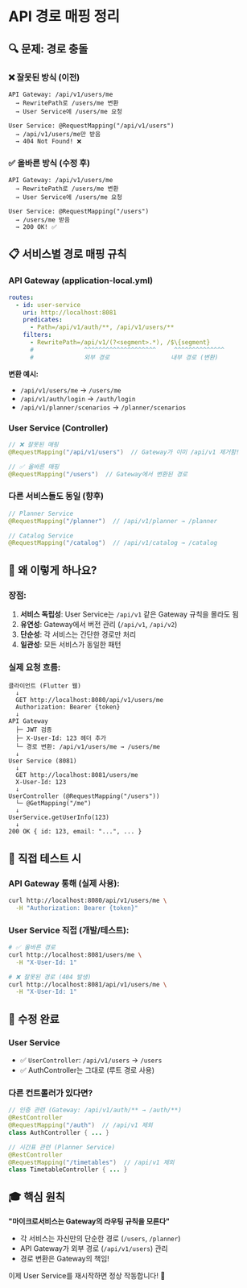 # API 경로 매핑 정리

## 🔍 문제: 경로 충돌

### ❌ 잘못된 방식 (이전)
```
API Gateway: /api/v1/users/me
  → RewritePath로 /users/me 변환
  → User Service에 /users/me 요청

User Service: @RequestMapping("/api/v1/users")
  → /api/v1/users/me만 받음
  → 404 Not Found! ❌
```

### ✅ 올바른 방식 (수정 후)
```
API Gateway: /api/v1/users/me
  → RewritePath로 /users/me 변환
  → User Service에 /users/me 요청

User Service: @RequestMapping("/users")
  → /users/me 받음
  → 200 OK! ✅
```

## 📋 서비스별 경로 매핑 규칙

### API Gateway (application-local.yml)
```yaml
routes:
  - id: user-service
    uri: http://localhost:8081
    predicates:
      - Path=/api/v1/auth/**, /api/v1/users/**
    filters:
      - RewritePath=/api/v1/(?<segment>.*), /$\{segment}
      #              ^^^^^^^^^^^^^^^^^^^^     ^^^^^^^^^^^^^^
      #              외부 경로                 내부 경로 (변환)
```

**변환 예시:**
- `/api/v1/users/me` → `/users/me`
- `/api/v1/auth/login` → `/auth/login`
- `/api/v1/planner/scenarios` → `/planner/scenarios`

### User Service (Controller)
```java
// ❌ 잘못된 매핑
@RequestMapping("/api/v1/users")  // Gateway가 이미 /api/v1 제거함!

// ✅ 올바른 매핑
@RequestMapping("/users")  // Gateway에서 변환된 경로
```

### 다른 서비스들도 동일 (향후)
```java
// Planner Service
@RequestMapping("/planner")  // /api/v1/planner → /planner

// Catalog Service  
@RequestMapping("/catalog")  // /api/v1/catalog → /catalog
```

## 🎯 왜 이렇게 하나요?

### 장점:
1. **서비스 독립성**: User Service는 `/api/v1` 같은 Gateway 규칙을 몰라도 됨
2. **유연성**: Gateway에서 버전 관리 (`/api/v1`, `/api/v2`)
3. **단순성**: 각 서비스는 간단한 경로만 처리
4. **일관성**: 모든 서비스가 동일한 패턴

### 실제 요청 흐름:
```
클라이언트 (Flutter 웹)
  ↓
  GET http://localhost:8080/api/v1/users/me
  Authorization: Bearer {token}
  ↓
API Gateway
  ├─ JWT 검증
  ├─ X-User-Id: 123 헤더 추가
  └─ 경로 변환: /api/v1/users/me → /users/me
  ↓
User Service (8081)
  ↓
  GET http://localhost:8081/users/me
  X-User-Id: 123
  ↓
UserController (@RequestMapping("/users"))
  └─ @GetMapping("/me")
  ↓
UserService.getUserInfo(123)
  ↓
200 OK { id: 123, email: "...", ... }
```

## 📝 직접 테스트 시

### API Gateway 통해 (실제 사용):
```bash
curl http://localhost:8080/api/v1/users/me \
  -H "Authorization: Bearer {token}"
```

### User Service 직접 (개발/테스트):
```bash
# ✅ 올바른 경로
curl http://localhost:8081/users/me \
  -H "X-User-Id: 1"

# ❌ 잘못된 경로 (404 발생)
curl http://localhost:8081/api/v1/users/me \
  -H "X-User-Id: 1"
```

## 🔧 수정 완료

### User Service
- ✅ `UserController`: `/api/v1/users` → `/users`
- ✅ AuthController는 그대로 (루트 경로 사용)

### 다른 컨트롤러가 있다면?
```java
// 인증 관련 (Gateway: /api/v1/auth/** → /auth/**)
@RestController
@RequestMapping("/auth")  // /api/v1 제외
class AuthController { ... }

// 시간표 관련 (Planner Service)
@RestController
@RequestMapping("/timetables")  // /api/v1 제외
class TimetableController { ... }
```

## 🎓 핵심 원칙

**"마이크로서비스는 Gateway의 라우팅 규칙을 모른다"**
- 각 서비스는 자신만의 단순한 경로 (`/users`, `/planner`)
- API Gateway가 외부 경로 (`/api/v1/users`) 관리
- 경로 변환은 Gateway의 책임!

이제 User Service를 재시작하면 정상 작동합니다! 🎉

